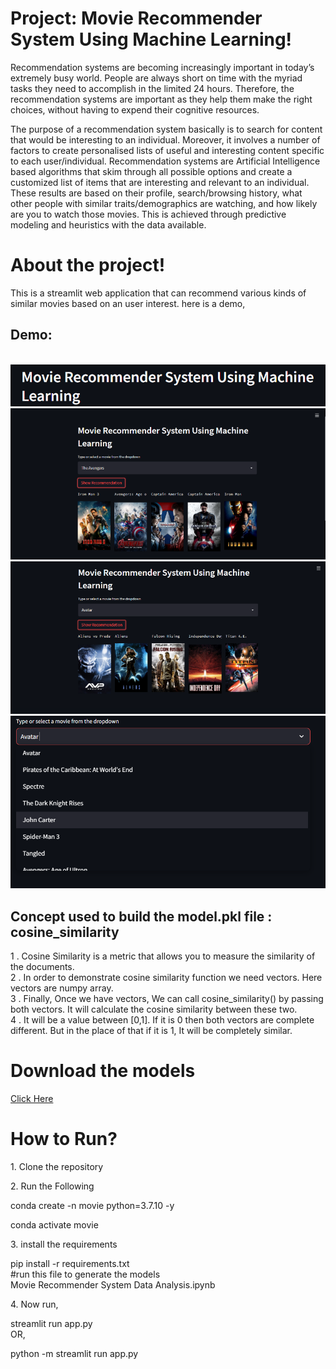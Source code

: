 <h1>Project: Movie Recommender System Using Machine Learning!</h1>

Recommendation systems are becoming increasingly important in today’s extremely busy world. People are always short on time with the myriad tasks they need to accomplish in the limited 24 hours.
Therefore, the recommendation systems are important as they help them make the right choices, without having to expend their cognitive resources.

The purpose of a recommendation system basically is to search for content that would be interesting to an individual. Moreover, it involves a number of factors to create 
personalised lists of useful and interesting content specific to each user/individual. Recommendation systems are Artificial Intelligence based algorithms that skim through all possible options and create a customized list of items that are interesting and relevant to an individual. These results are based on their profile, search/browsing history, what other people with similar traits/demographics are watching, and how likely are you to watch those movies. This is achieved through predictive modeling and heuristics with the data available.


<h1>About the project!</h1>
This is a streamlit web application that can recommend various kinds of similar movies based on an user interest. here is a demo,

<h2>Demo:</h2>
<br>
<img src="/demo/Screenshot 2024-07-09 090051.png"/>
<br>
<img src="/demo/Screenshot 2024-07-09 092157.png"/>
<br>
<img src="/demo/Screenshot 2024-07-09 092147.png"/>
<br>
<img src="/demo/Screenshot 2024-07-09 090115.png"/>



<h2>Concept used to build the model.pkl file : cosine_similarity</h1>

1 . Cosine Similarity is a metric that allows you to measure the similarity of the documents.
<br>
2 . In order to demonstrate cosine similarity function we need vectors. Here vectors are numpy array.
<br>
3 . Finally, Once we have vectors, We can call cosine_similarity() by passing both vectors. It will calculate the cosine similarity between these two.
<br>
4 . It will be a value between [0,1]. If it is 0 then both vectors are complete different. But in the place of that if it is 1, It will be completely similar.
<br>

<h1>Download the models</h1>
<a href="https://drive.google.com/drive/folders/1lNdWWJx3LIKNr0Re6YDwBdl_8BWXE_VW?usp=sharing">Click Here</a>

<h1>How to Run?</h1>

<p>1. Clone the repository</p>

<p>2. Run the Following</p>
conda create -n movie python=3.7.10 -y

conda activate movie

<p>3. install the requirements</p>
pip install -r requirements.txt
<BR>
#run this file to generate the models
<BR>
Movie Recommender System Data Analysis.ipynb
<BR>
<p>4. Now run,</p>
streamlit run app.py
<BR>
OR,
<BR>

python -m streamlit run app.py























